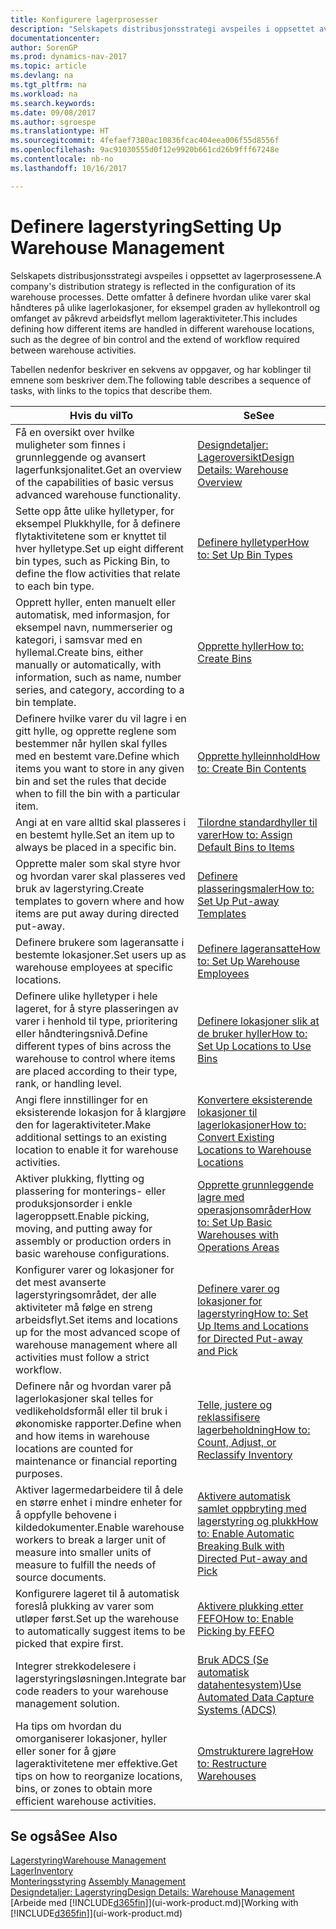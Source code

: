 ```yaml
---
title: Konfigurere lagerprosesser
description: "Selskapets distribusjonsstrategi avspeiles i oppsettet av lagerprosessene. Dette omfatter å definere hvordan ulike varer skal håndteres på ulike lagerlokasjoner, for eksempel graden av hyllekontroll og omfanget av påkrevd arbeidsflyt mellom lageraktiviteter."
documentationcenter: 
author: SorenGP
ms.prod: dynamics-nav-2017
ms.topic: article
ms.devlang: na
ms.tgt_pltfrm: na
ms.workload: na
ms.search.keywords: 
ms.date: 09/08/2017
ms.author: sgroespe
ms.translationtype: HT
ms.sourcegitcommit: 4fefaef7380ac10836fcac404eea006f55d8556f
ms.openlocfilehash: 9ac91030555d0f12e9920b661cd26b9fff67248e
ms.contentlocale: nb-no
ms.lasthandoff: 10/16/2017

---
```

# <a name="setting-up-warehouse-management"></a><span data-ttu-id="50f20-104">Definere lagerstyring</span><span class="sxs-lookup"><span data-stu-id="50f20-104">Setting Up Warehouse Management</span></span>
<span data-ttu-id="50f20-105">Selskapets distribusjonsstrategi avspeiles i oppsettet av lagerprosessene.</span><span class="sxs-lookup"><span data-stu-id="50f20-105">A company's distribution strategy is reflected in the configuration of its warehouse processes.</span></span> <span data-ttu-id="50f20-106">Dette omfatter å definere hvordan ulike varer skal håndteres på ulike lagerlokasjoner, for eksempel graden av hyllekontroll og omfanget av påkrevd arbeidsflyt mellom lageraktiviteter.</span><span class="sxs-lookup"><span data-stu-id="50f20-106">This includes defining how different items are handled in different warehouse locations, such as the degree of bin control and the extend of workflow required between warehouse activities.</span></span>  

 <span data-ttu-id="50f20-107">Tabellen nedenfor beskriver en sekvens av oppgaver, og har koblinger til emnene som beskriver dem.</span><span class="sxs-lookup"><span data-stu-id="50f20-107">The following table describes a sequence of tasks, with links to the topics that describe them.</span></span>   

|<span data-ttu-id="50f20-108">**Hvis du vil**</span><span class="sxs-lookup"><span data-stu-id="50f20-108">**To**</span></span>|<span data-ttu-id="50f20-109">**Se**</span><span class="sxs-lookup"><span data-stu-id="50f20-109">**See**</span></span>|  
|------------|-------------|  
|<span data-ttu-id="50f20-110">Få en oversikt over hvilke muligheter som finnes i grunnleggende og avansert lagerfunksjonalitet.</span><span class="sxs-lookup"><span data-stu-id="50f20-110">Get an overview of the capabilities of basic versus advanced warehouse functionality.</span></span>|[<span data-ttu-id="50f20-111">Designdetaljer: Lageroversikt</span><span class="sxs-lookup"><span data-stu-id="50f20-111">Design Details: Warehouse Overview</span></span>](design-details-warehouse-overview.md)|  
|<span data-ttu-id="50f20-112">Sette opp åtte ulike hylletyper, for eksempel Plukkhylle, for å definere flytaktivitetene som er knyttet til hver hylletype.</span><span class="sxs-lookup"><span data-stu-id="50f20-112">Set up eight different bin types, such as Picking Bin, to define the flow activities that relate to each bin type.</span></span>|[<span data-ttu-id="50f20-113">Definere hylletyper</span><span class="sxs-lookup"><span data-stu-id="50f20-113">How to: Set Up Bin Types</span></span>](warehouse-how-to-set-up-bin-types.md)|  
|<span data-ttu-id="50f20-114">Opprett hyller, enten manuelt eller automatisk, med informasjon, for eksempel navn, nummerserier og kategori, i samsvar med en hyllemal.</span><span class="sxs-lookup"><span data-stu-id="50f20-114">Create bins, either manually or automatically, with information, such as name, number series, and category, according to a bin template.</span></span>|[<span data-ttu-id="50f20-115">Opprette hyller</span><span class="sxs-lookup"><span data-stu-id="50f20-115">How to: Create Bins</span></span>](warehouse-how-to-create-individual-bins.md)|  
|<span data-ttu-id="50f20-116">Definere hvilke varer du vil lagre i en gitt hylle, og opprette reglene som bestemmer når hyllen skal fylles med en bestemt vare.</span><span class="sxs-lookup"><span data-stu-id="50f20-116">Define which items you want to store in any given bin and set the rules that decide when to fill the bin with a particular item.</span></span>|[<span data-ttu-id="50f20-117">Opprette hylleinnhold</span><span class="sxs-lookup"><span data-stu-id="50f20-117">How to: Create Bin Contents</span></span>](warehouse-how-to-set-up-bin-contents.md)|  
|<span data-ttu-id="50f20-118">Angi at en vare alltid skal plasseres i en bestemt hylle.</span><span class="sxs-lookup"><span data-stu-id="50f20-118">Set an item up to always be placed in a specific bin.</span></span>|[<span data-ttu-id="50f20-119">Tilordne standardhyller til varer</span><span class="sxs-lookup"><span data-stu-id="50f20-119">How to: Assign Default Bins to Items</span></span>](warehouse-how-to-assign-default-bins-to-items.md)|
|<span data-ttu-id="50f20-120">Opprette maler som skal styre hvor og hvordan varer skal plasseres ved bruk av lagerstyring.</span><span class="sxs-lookup"><span data-stu-id="50f20-120">Create templates to govern where and how items are put away during directed put-away.</span></span>|[<span data-ttu-id="50f20-121">Definere plasseringsmaler</span><span class="sxs-lookup"><span data-stu-id="50f20-121">How to: Set Up Put-away Templates</span></span>](warehouse-how-to-set-up-put-away-templates.md)|
|<span data-ttu-id="50f20-122">Definere brukere som lageransatte i bestemte lokasjoner.</span><span class="sxs-lookup"><span data-stu-id="50f20-122">Set users up as warehouse employees at specific locations.</span></span>|[<span data-ttu-id="50f20-123">Definere lageransatte</span><span class="sxs-lookup"><span data-stu-id="50f20-123">How to: Set Up Warehouse Employees</span></span>](warehouse-how-to-set-up-warehouse-employees.md)|
|<span data-ttu-id="50f20-124">Definere ulike hylletyper i hele lageret, for å styre plasseringen av varer i henhold til type, prioritering eller håndteringsnivå.</span><span class="sxs-lookup"><span data-stu-id="50f20-124">Define different types of bins across the warehouse to control where items are placed according to their type, rank, or handling level.</span></span>|[<span data-ttu-id="50f20-125">Definere lokasjoner slik at de bruker hyller</span><span class="sxs-lookup"><span data-stu-id="50f20-125">How to: Set Up Locations to Use Bins</span></span>](warehouse-how-to-set-up-locations-to-use-bins.md)|
|<span data-ttu-id="50f20-126">Angi flere innstillinger for en eksisterende lokasjon for å klargjøre den for lageraktiviteter.</span><span class="sxs-lookup"><span data-stu-id="50f20-126">Make additional settings to an existing location to enable it for warehouse activities.</span></span>|[<span data-ttu-id="50f20-127">Konvertere eksisterende lokasjoner til lagerlokasjoner</span><span class="sxs-lookup"><span data-stu-id="50f20-127">How to: Convert Existing Locations to Warehouse Locations</span></span>](warehouse-how-to-convert-existing-locations-to-warehouse-locations.md)|
|<span data-ttu-id="50f20-128">Aktiver plukking, flytting og plassering for monterings- eller produksjonsorder i enkle lageroppsett.</span><span class="sxs-lookup"><span data-stu-id="50f20-128">Enable picking, moving, and putting away for assembly or production orders in basic warehouse configurations.</span></span>|[<span data-ttu-id="50f20-129">Opprette grunnleggende lagre med operasjonsområder</span><span class="sxs-lookup"><span data-stu-id="50f20-129">How to: Set Up Basic Warehouses with Operations Areas</span></span>](warehouse-how-to-set-up-basic-warehouses-with-operations-areas.md)|  
|<span data-ttu-id="50f20-130">Konfigurer varer og lokasjoner for det mest avanserte lagerstyringsområdet, der alle aktiviteter må følge en streng arbeidsflyt.</span><span class="sxs-lookup"><span data-stu-id="50f20-130">Set items and locations up for the most advanced scope of warehouse management where all activities must follow a strict workflow.</span></span>|[<span data-ttu-id="50f20-131">Definere varer og lokasjoner for lagerstyring</span><span class="sxs-lookup"><span data-stu-id="50f20-131">How to: Set Up Items and Locations for Directed Put-away and Pick</span></span>](warehouse-how-to-set-up-items-for-directed-put-away-and-pick.md)|  
|<span data-ttu-id="50f20-132">Definere når og hvordan varer på lagerlokasjoner skal telles for vedlikeholdsformål eller til bruk i økonomiske rapporter.</span><span class="sxs-lookup"><span data-stu-id="50f20-132">Define when and how items in warehouse locations are counted for maintenance or financial reporting purposes.</span></span>|[<span data-ttu-id="50f20-133">Telle, justere og reklassifisere lagerbeholdning</span><span class="sxs-lookup"><span data-stu-id="50f20-133">How to: Count, Adjust, or Reclassify Inventory</span></span>](inventory-how-count-adjust-reclassify.md)|
|<span data-ttu-id="50f20-134">Aktiver lagermedarbeidere til å dele en større enhet i mindre enheter for å oppfylle behovene i kildedokumenter.</span><span class="sxs-lookup"><span data-stu-id="50f20-134">Enable warehouse workers to break a larger unit of measure into smaller units of measure to fulfill the needs of source documents.</span></span>|[<span data-ttu-id="50f20-135">Aktivere automatisk samlet oppbryting med lagerstyring og plukk</span><span class="sxs-lookup"><span data-stu-id="50f20-135">How to: Enable Automatic Breaking Bulk with Directed Put-away and Pick</span></span>](warehouse-enable-automatic-breaking-bulk-with-directed-put-away-and-pick.md)|  
|<span data-ttu-id="50f20-136">Konfigurere lageret til å automatisk foreslå plukking av varer som utløper først.</span><span class="sxs-lookup"><span data-stu-id="50f20-136">Set up the warehouse to automatically suggest items to be picked that expire first.</span></span>|[<span data-ttu-id="50f20-137">Aktivere plukking etter FEFO</span><span class="sxs-lookup"><span data-stu-id="50f20-137">How to: Enable Picking by FEFO</span></span>](warehouse-picking-by-fefo.md)|
|<span data-ttu-id="50f20-138">Integrer strekkodelesere i lagerstyringsløsningen.</span><span class="sxs-lookup"><span data-stu-id="50f20-138">Integrate bar code readers to your warehouse management solution.</span></span>|[<span data-ttu-id="50f20-139">Bruk ADCS (Se automatisk datahentesystem)</span><span class="sxs-lookup"><span data-stu-id="50f20-139">Use Automated Data Capture Systems (ADCS)</span></span>](warehouse-use-automated-data-capture-systems-adcs.md)|  
|<span data-ttu-id="50f20-140">Ha tips om hvordan du omorganiserer lokasjoner, hyller eller soner for å gjøre lageraktivitetene mer effektive.</span><span class="sxs-lookup"><span data-stu-id="50f20-140">Get tips on how to reorganize locations, bins, or zones to obtain more efficient warehouse activities.</span></span>|[<span data-ttu-id="50f20-141">Omstrukturere lagre</span><span class="sxs-lookup"><span data-stu-id="50f20-141">How to: Restructure Warehouses</span></span>](warehouse-how-to-restructure-warehouses.md)|  

## <a name="see-also"></a><span data-ttu-id="50f20-142">Se også</span><span class="sxs-lookup"><span data-stu-id="50f20-142">See Also</span></span>  
[<span data-ttu-id="50f20-143">Lagerstyring</span><span class="sxs-lookup"><span data-stu-id="50f20-143">Warehouse Management</span></span>](warehouse-manage-warehouse.md)  
[<span data-ttu-id="50f20-144">Lager</span><span class="sxs-lookup"><span data-stu-id="50f20-144">Inventory</span></span>](inventory-manage-inventory.md)  
<span data-ttu-id="50f20-145">[Monteringsstyring](assembly-assemble-items.md)  </span><span class="sxs-lookup"><span data-stu-id="50f20-145">[Assembly Management](assembly-assemble-items.md)  </span></span>  
[<span data-ttu-id="50f20-146">Designdetaljer: Lagerstyring</span><span class="sxs-lookup"><span data-stu-id="50f20-146">Design Details: Warehouse Management</span></span>](design-details-warehouse-management.md)  
<span data-ttu-id="50f20-147">[Arbeide med [!INCLUDE[d365fin](includes/d365fin_md.md)]](ui-work-product.md)</span><span class="sxs-lookup"><span data-stu-id="50f20-147">[Working with [!INCLUDE[d365fin](includes/d365fin_md.md)]](ui-work-product.md)</span></span>

